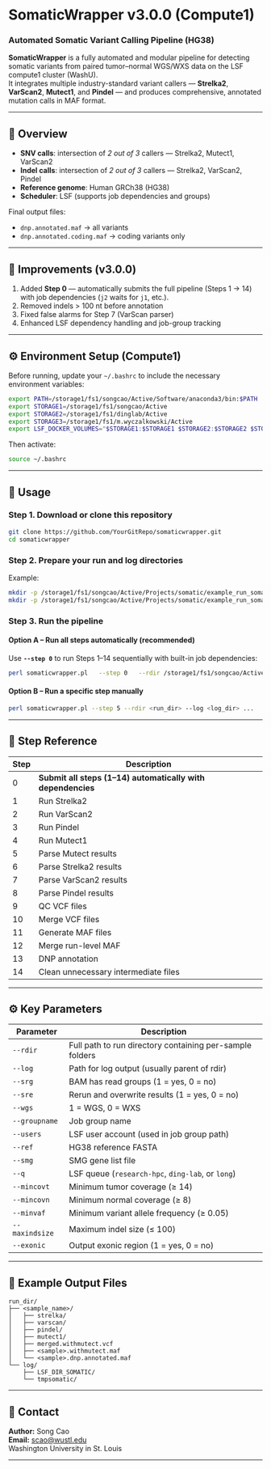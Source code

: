 # SomaticWrapper v3.0.0 (Compute1)

### Automated Somatic Variant Calling Pipeline (HG38)

**SomaticWrapper** is a fully automated and modular pipeline for detecting somatic variants from paired tumor–normal WGS/WXS data on the LSF compute1 cluster (WashU).  
It integrates multiple industry-standard variant callers — **Strelka2**, **VarScan2**, **Mutect1**, and **Pindel** — and produces comprehensive, annotated mutation calls in MAF format.

---

## 🔬 Overview

- **SNV calls**: intersection of *2 out of 3* callers — Strelka2, Mutect1, VarScan2  
- **Indel calls**: intersection of *2 out of 3* callers — Strelka2, VarScan2, Pindel  
- **Reference genome**: Human GRCh38 (HG38)  
- **Scheduler**: LSF (supports job dependencies and groups)

Final output files:
- `dnp.annotated.maf` → all variants  
- `dnp.annotated.coding.maf` → coding variants only  

---

## 🚀 Improvements (v3.0.0)

1. Added **Step 0** — automatically submits the full pipeline (Steps 1 → 14) with job dependencies (`j2` waits for `j1`, etc.).  
2. Removed indels > 100 nt before annotation  
3. Fixed false alarms for Step 7 (VarScan parser)  
4. Enhanced LSF dependency handling and job-group tracking  

---

## ⚙️ Environment Setup (Compute1)

Before running, update your `~/.bashrc` to include the necessary environment variables:

```bash
export PATH=/storage1/fs1/songcao/Active/Software/anaconda3/bin:$PATH
export STORAGE1=/storage1/fs1/songcao/Active
export STORAGE2=/storage1/fs1/dinglab/Active
export STORAGE3=/storage1/fs1/m.wyczalkowski/Active
export LSF_DOCKER_VOLUMES="$STORAGE1:$STORAGE1 $STORAGE2:$STORAGE2 $STORAGE3:$STORAGE3"
```

Then activate:
```bash
source ~/.bashrc
```

---

## 🧩 Usage

### Step 1. Download or clone this repository
```bash
git clone https://github.com/YourGitRepo/somaticwrapper.git
cd somaticwrapper
```

### Step 2. Prepare your run and log directories
Example:
```bash
mkdir -p /storage1/fs1/songcao/Active/Projects/somatic/example_run_somatic_2025
mkdir -p /storage1/fs1/songcao/Active/Projects/somatic/example_run_somatic_2025/log
```

### Step 3. Run the pipeline

#### Option A – Run all steps automatically (recommended)
Use **`--step 0`** to run Steps 1–14 sequentially with built-in job dependencies:
```bash
perl somaticwrapper.pl   --step 0   --rdir /storage1/fs1/songcao/Active/Projects/somatic/example_run_somatic_2025   --log  /storage1/fs1/songcao/Active/Projects/somatic/example_run_somatic_2025/log   --ref /storage1/fs1/songcao/Active/Database/hg38_database/GRCh38.d1.vd1/GRCh38.d1.vd1.fa   --smg /storage1/fs1/songcao/Active/Database/SMG/smg_list.txt   --groupname example_run_somatic_2025   --users scao   --wgs 0   --srg 1   --sre 0   --exonic 1   --q long   --mincovt 14 --mincovn 8 --minvaf 0.05 --maxindsize 100
```

#### Option B – Run a specific step manually
```bash
perl somaticwrapper.pl --step 5 --rdir <run_dir> --log <log_dir> ...
```

---

## 🔢 Step Reference

| Step | Description |
|------|--------------|
| 0 | **Submit all steps (1–14) automatically with dependencies** |
| 1 | Run Strelka2 |
| 2 | Run VarScan2 |
| 3 | Run Pindel |
| 4 | Run Mutect1 |
| 5 | Parse Mutect results |
| 6 | Parse Strelka2 results |
| 7 | Parse VarScan2 results |
| 8 | Parse Pindel results |
| 9 | QC VCF files |
| 10 | Merge VCF files |
| 11 | Generate MAF files |
| 12 | Merge run-level MAF |
| 13 | DNP annotation |
| 14 | Clean unnecessary intermediate files |

---

## ⚙️ Key Parameters

| Parameter | Description |
|------------|-------------|
| `--rdir` | Full path to run directory containing per-sample folders |
| `--log` | Path for log output (usually parent of rdir) |
| `--srg` | BAM has read groups (1 = yes, 0 = no) |
| `--sre` | Rerun and overwrite results (1 = yes, 0 = no) |
| `--wgs` | 1 = WGS, 0 = WXS |
| `--groupname` | Job group name |
| `--users` | LSF user account (used in job group path) |
| `--ref` | HG38 reference FASTA |
| `--smg` | SMG gene list file |
| `--q` | LSF queue (`research-hpc`, `ding-lab`, or `long`) |
| `--mincovt` | Minimum tumor coverage (≥ 14) |
| `--mincovn` | Minimum normal coverage (≥ 8) |
| `--minvaf` | Minimum variant allele frequency (≥ 0.05) |
| `--maxindsize` | Maximum indel size (≤ 100) |
| `--exonic` | Output exonic region (1 = yes, 0 = no) |

---

## 🧾 Example Output Files

```
run_dir/
├── <sample_name>/
│   ├── strelka/
│   ├── varscan/
│   ├── pindel/
│   ├── mutect1/
│   ├── merged.withmutect.vcf
│   ├── <sample>.withmutect.maf
│   └── <sample>.dnp.annotated.maf
└── log/
    ├── LSF_DIR_SOMATIC/
    └── tmpsomatic/
```

---

## 👤 Contact

**Author:** Song Cao  
**Email:** [scao@wustl.edu](mailto:scao@wustl.edu)  
Washington University in St. Louis 

---
